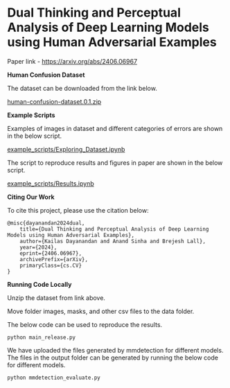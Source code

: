 # Dual Thinking and Perceptual Analysis of Deep Learning Models using Human Adversarial Examples

Paper link - https://arxiv.org/abs/2406.06967

**Human Confusion Dataset** 

The dataset can be downloaded from the link below.

[human-confusion-dataset.0.1.zip](https://github.com/kailasdayanandan/dual_thinking/releases/download/v0.0.1-dataset-release/human-confusion-dataset.0.1.zip)

**Example Scripts** 

Examples of images in dataset and different categories of errors are shown in the below script.

[example_scripts/Exploring_Dataset.ipynb](https://github.com/kailasdayanandan/dual_thinking/blob/main/example_scripts/Exploring_Dataset.ipynb)

The script to reproduce results and figures in paper are shown in the below script.

[example_scripts/Results.ipynb](https://github.com/kailasdayanandan/dual_thinking/blob/main/example_scripts/Results.ipynb)

**Citing Our Work** 

To cite this project, please use the citation below:
```
@misc{dayanandan2024dual,
    title={Dual Thinking and Perceptual Analysis of Deep Learning Models using Human Adversarial Examples},
    author={Kailas Dayanandan and Anand Sinha and Brejesh Lall},
    year={2024},
    eprint={2406.06967},
    archivePrefix={arXiv},
    primaryClass={cs.CV}
}
```



**Running Code Locally**

Unzip the dataset from link above. 

Move folder images, masks, and other csv files to the data folder.

The below code can be used to reproduce the results.

```
python main_release.py
```

We have uploaded the files generated by mmdetection for different models.
The files in the output folder can be generated by running the below code for different models.

```
python mmdetection_evaluate.py
```


